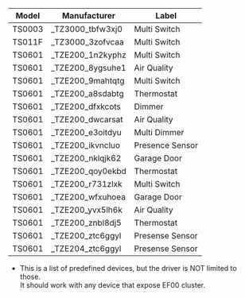 | Model | Manufacturer | Label |
|---|---|---|
| TS0003 | _TZ3000_tbfw3xj0 | Multi Switch |
| TS011F | _TZ3000_3zofvcaa | Multi Switch |
| TS0601 | _TZE200_1n2kyphz | Multi Switch |
| TS0601 | _TZE200_8ygsuhe1 | Air Quality |
| TS0601 | _TZE200_9mahtqtg | Multi Switch |
| TS0601 | _TZE200_a8sdabtg | Thermostat |
| TS0601 | _TZE200_dfxkcots | Dimmer |
| TS0601 | _TZE200_dwcarsat | Air Quality |
| TS0601 | _TZE200_e3oitdyu | Multi Dimmer |
| TS0601 | _TZE200_ikvncluo | Presence Sensor |
| TS0601 | _TZE200_nklqjk62 | Garage Door |
| TS0601 | _TZE200_qoy0ekbd | Thermostat |
| TS0601 | _TZE200_r731zlxk | Multi Switch |
| TS0601 | _TZE200_wfxuhoea | Garage Door |
| TS0601 | _TZE200_yvx5lh6k | Air Quality |
| TS0601 | _TZE200_znbl8dj5 | Thermostat |
| TS0601 | _TZE200_ztc6ggyl | Presense Sensor |
| TS0601 | _TZE204_ztc6ggyl | Presense Sensor |

* This is a list of predefined devices, but the driver is NOT limited to those.<br />It should work with any device that expose EF00 cluster.